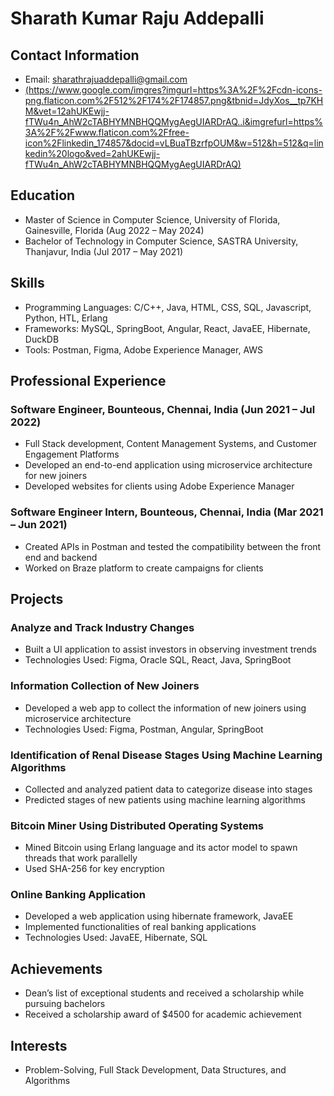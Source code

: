 # Sharath Kumar Raju Addepalli

## Contact Information
- Email: sharathrajuaddepalli@gmail.com
- [(https://www.google.com/imgres?imgurl=https%3A%2F%2Fcdn-icons-png.flaticon.com%2F512%2F174%2F174857.png&tbnid=JdyXos__tp7KHM&vet=12ahUKEwjj-fTWu4n_AhW2cTABHYMNBHQQMygAegUIARDrAQ..i&imgrefurl=https%3A%2F%2Fwww.flaticon.com%2Ffree-icon%2Flinkedin_174857&docid=vLBuaTBzrfpOUM&w=512&h=512&q=linkedin%20logo&ved=2ahUKEwjj-fTWu4n_AhW2cTABHYMNBHQQMygAegUIARDrAQ)](https://www.linkedin.com/in/sharath-kumar-raju-addepalli/)

## Education
- Master of Science in Computer Science, University of Florida, Gainesville, Florida (Aug 2022 – May 2024)
- Bachelor of Technology in Computer Science, SASTRA University, Thanjavur, India (Jul 2017 – May 2021)

## Skills
- Programming Languages: C/C++, Java, HTML, CSS, SQL, Javascript, Python, HTL, Erlang
- Frameworks: MySQL, SpringBoot, Angular, React, JavaEE, Hibernate, DuckDB
- Tools: Postman, Figma, Adobe Experience Manager, AWS

## Professional Experience

### Software Engineer, Bounteous, Chennai, India (Jun 2021 – Jul 2022)
- Full Stack development, Content Management Systems, and Customer Engagement Platforms
- Developed an end-to-end application using microservice architecture for new joiners
- Developed websites for clients using Adobe Experience Manager

### Software Engineer Intern, Bounteous, Chennai, India (Mar 2021 – Jun 2021)
- Created APIs in Postman and tested the compatibility between the front end and backend
- Worked on Braze platform to create campaigns for clients

## Projects

### Analyze and Track Industry Changes
- Built a UI application to assist investors in observing investment trends
- Technologies Used: Figma, Oracle SQL, React, Java, SpringBoot

### Information Collection of New Joiners
- Developed a web app to collect the information of new joiners using microservice architecture
- Technologies Used: Figma, Postman, Angular, SpringBoot

### Identification of Renal Disease Stages Using Machine Learning Algorithms
- Collected and analyzed patient data to categorize disease into stages
- Predicted stages of new patients using machine learning algorithms

### Bitcoin Miner Using Distributed Operating Systems
- Mined Bitcoin using Erlang language and its actor model to spawn threads that work parallelly
- Used SHA-256 for key encryption

### Online Banking Application
- Developed a web application using hibernate framework, JavaEE
- Implemented functionalities of real banking applications
- Technologies Used: JavaEE, Hibernate, SQL

## Achievements
- Dean’s list of exceptional students and received a scholarship while pursuing bachelors
- Received a scholarship award of $4500 for academic achievement

## Interests
- Problem-Solving, Full Stack Development, Data Structures, and Algorithms
